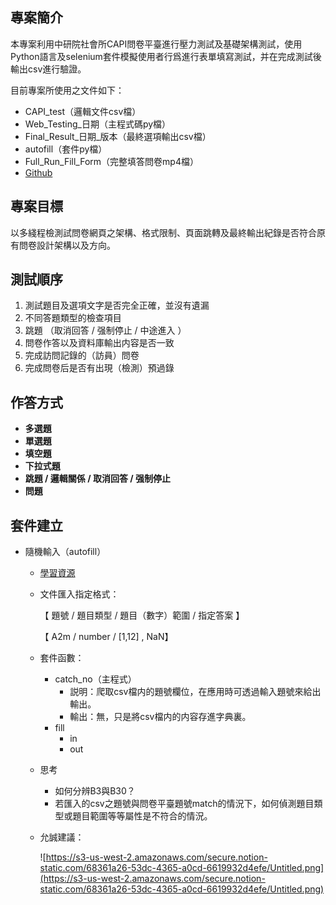 ## 專案簡介
本專案利用中研院社會所CAPI問卷平臺進行壓力測試及基礎架構測試，使用Python語言及selenium套件模擬使用者行爲進行表單填寫測試，并在完成測試後輸出csv進行驗證。

目前專案所使用之文件如下：

- CAPI_test（邏輯文件csv檔）
- Web_Testing_日期（主程式碼py檔）
- Final_Result_日期_版本（最終選項輸出csv檔）
- autofill（套件py檔）
- Full_Run_Fill_Form（完整填答問卷mp4檔）
- [Github](https://github.com/sefx5ever/Web_Testing)

## 專案目標
以多綫程檢測試問卷網頁之架構、格式限制、頁面跳轉及最終輸出紀錄是否符合原有問卷設計架構以及方向。

## 測試順序
1. 測試題目及選項文字是否完全正確，並沒有遺漏
2. 不同答題類型的檢查項目
3. 跳題 （取消回答 / 强制停止 / 中途進入 ）
4. 問卷作答以及資料庫輸出内容是否一致
5. 完成訪問記錄的（訪員）問卷
6. 完成問卷后是否有出現（檢測）預過錄

## 作答方式
- **多選題**
- **單選題**
- **填空題**
- **下拉式題**
- **跳題 / 邏輯關係 / 取消回答 / 强制停止**
- **問題**

## 套件建立
- 隨機輸入（autofill）
    - [學習資源](https://www.youtube.com/watch?v=GGp-7VHgsKk)
    - 文件匯入指定格式：

        【 題號 / 題目類型 / 題目（數字）範圍 / 指定答案 】

        【 A2m / number / [1,12] , NaN】

    - 套件函數：
        - catch_no（主程式）
            - 説明：爬取csv檔内的題號欄位，在應用時可透過輸入題號來給出輸出。
            - 輸出：無，只是將csv檔内的内容存進字典裏。
        - fill
            - in
            - out
    - 思考
        - 如何分辨B3與B30？
        - 若匯入的csv之題號與問卷平臺題號match的情況下，如何偵測題目類型或題目範圍等等屬性是不符合的情況。
    - 允誠建議：

        ![https://s3-us-west-2.amazonaws.com/secure.notion-static.com/68361a26-53dc-4365-a0cd-6619932d4efe/Untitled.png](https://s3-us-west-2.amazonaws.com/secure.notion-static.com/68361a26-53dc-4365-a0cd-6619932d4efe/Untitled.png)
